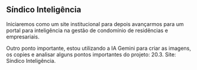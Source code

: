 ## Síndico Inteligência

Iniciaremos como um site institucional para depois avançarmos para um portal para inteligência na gestão de condomínio de residências e empresariais.

Outro ponto importante, estou utilizando a IA Gemini para criar as imagens, os copies e analisar alguns pontos importantes do projeto: 20.3. Site: Síndico Inteligência.
